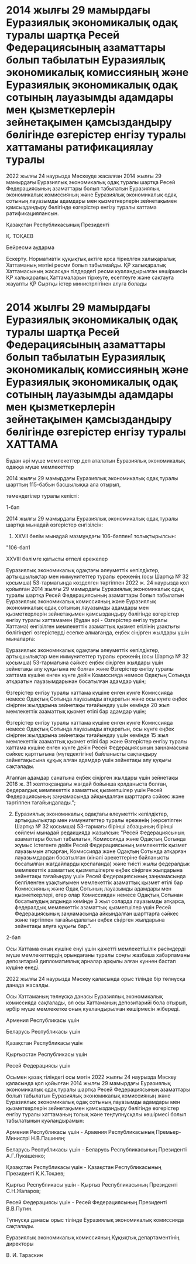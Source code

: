 # 2014 жылғы 29 мамырдағы Еуразиялық экономикалық одақ туралы шартқа Ресей Федерациясының азаматтары болып табылатын Еуразиялық экономикалық комиссияның және Еуразиялық экономикалық одақ сотының лауазымды адамдары мен қызметкерлерін зейнетақымен қамсыздандыру бөлігінде өзгерістер енгізу туралы хаттаманы ратификациялау туралы

2022 жылғы 24 наурызда Мәскеуде жасалған 2014 жылғы 29 мамырдағы Еуразиялық экономикалық одақ туралы шартқа Ресей Федерациясының азаматтары болып табылатын Еуразиялық экономикалық комиссияның және Еуразиялық экономикалық одақ сотының лауазымды адамдары мен қызметкерлерін зейнетақымен қамсыздандыру бөлігінде өзгерістер енгізу туралы хаттама ратификациялансын.

Қазақстан Республикасының Президенті

Қ. ТОҚАЕВ

Бейресми аударма

Ескерту. Нормативтік құқықтық актіге қоса тіркелген халықаралық Хаттаманың мәтіні ресми болып табылмайды. ҚР халықаралық Хаттамасының жасасқан тілдердегі ресми куәландырылған көшірмесін ҚР халықаралық Хаттамаларын тіркеуге, есептеуге және сақтауға жауапты ҚР Сыртқы істер министрлігінен алуға болады

# 2014 жылғы 29 мамырдағы Еуразиялық экономикалық одақ туралы шартқа Ресей Федерациясының азаматтары болып табылатын Еуразиялық экономикалық комиссияның және Еуразиялық экономикалық одақ сотының лауазымды адамдары мен қызметкерлерін зейнетақымен қамсыздандыру бөлігінде өзгерістер енгізу туралы ХАТТАМА

Бұдан әрі мүше мемлекеттер деп аталатын Еуразиялық экономикалық одаққа мүше мемлекеттер

2014 жылғы 29 мамырдағы Еуразиялық экономикалық одақ туралы шарттың 115-бабын басшылыққа ала отырып,

төмендегілер туралы келісті:

1-бап

2014 жылғы 29 мамырдағы Еуразиялық экономикалық одақ туралы шартқа мынадай өзгерістер енгізілсін:

1) XXVII бөлім мынадай мазмұндағы 106-баппен1 толықтырылсын:

"106-бап1

XXVIII бөлімге қатысты өтпелі ережелер

Еуразиялық экономикалық одақтағы әлеуметтік кепілдіктер, артықшылықтар мен иммунитеттер туралы ереженің (осы Шартқа № 32 қосымша) 53-тармағында көзделген тәртіппен 2022 ж. 24 наурызда қол қойылған 2014 жылғы 29 мамырдағы Еуразиялық экономикалық одақ туралы шартқа Ресей Федерациясының азаматтары болып табылатын Еуразиялық экономикалық комиссияның және Еуразиялық экономикалық одақ сотының лауазымды адамдары мен қызметкерлерін зейнетақымен қамсыздандыру бөлігінде өзгерістер енгізу туралы хаттамамен (бұдан әрі - Өзгерістер енгізу туралы Хаттама) енгізілген мемлекеттік азаматтық қызмет өтілінің ұзақтығы бөлігіндегі өзгерістерді есепке алмағанда, еңбек сіңірген жылдары үшін мыналарға:

Еуразиялык экономикалық одақтағы әлеуметтік кепілдіктер, артықшылықтар мен иммунитеттер туралы ереженің (осы Шартқа № 32 қосымша) 53-тармағына сәйкес еңбек сіңірген жылдары үшін зейнетақы алу құқығына ие болған және Өзгерістер енгізу туралы хаттама күшіне енген күнге дейін Комиссияда немесе Одақтың Сотында атқаратын лауазымдарынан босатылған адамдар үшін;

Өзгерістер енгізу туралы хаттама күшіне енген күнге Комиссияда немесе Одақтың Сотында лауазымды атқаратын және осы күнге еңбек сіңірген жылдарына зейнетақы тағайындау үшін кемінде 20 жыл мемлекеттік азаматтық қызмет өтілі бар адамдар үшін;

Өзгерістер енгізу туралы хаттама күшіне енген күнге Комиссияда немесе Одақтың Сотында лауазымды атқаратын, осы күнге еңбек сіңірген жылдарына зейнетақы тағайындау үшін кемінде 15 жыл мемлекеттік азаматтық қызмет өтілі бар және Өзгерістер енгізу туралы хаттама күшіне енген күнге дейін Ресей Федерациясының заңнамасына сәйкес қарттығына (мүгедектігіне) байланысты сақтандыру зейнетақысына құқық алған адамдар үшін зейнетақы алу қүқығы сақталады.

Аталған адамдар санатына еңбек сіңірген жылдары үшін зейнетақы 2016 ж. 31 желтоқсандағы жағдай бойынша қолданыста болған, федералдық мемлекеттік азаматтық қызметшілер үшін Ресей Федерациясының заңнамасында айқындалған шарттарға сәйкес және тәртіппен тағайындалады.";

2) Еуразиялық экономикалық одақтағы әлеуметтік кепілдіктер, артықшылықтар мен иммунитеттер туралы ереженің (көрсетілген Шартқа № 32 қосымша) 53-тармағы бірінші абзацының бірінші сөйлемі мынадай редакцияда жазылсын: "Ресей Федерациясының азаматтары болып табылатын, Комиссияда және Одақтың Сотында жұмыс істегенге дейін Ресей Федерациясының мемлекеттік қызмет лауазымын атқарған, Комиссияда және Одақтың Сотында атқарған лауазымдардан босатылған (кінәлі әрекеттеріне байланысты босатылған жағдайларды қоспағанда) және тиісті жылы федералдык мемлекеттік азаматтық қызметшілерге еңбек сіңірген жылдарына зейнетақы тағайындау үшін Ресей Федерациясының заңнамасында белгіленген ұзақтығымен мемлекеттік азаматтық қызмет өтілі бар Комиссияның және Одақ Сотының лауазымды адамдары мен қызметкерлері, егер олар Комиссиядан немесе Одақтың Сотынан босатылудың алдында кемінде 3 жыл соларда лауазымды атқарса, федералдық мемлекеттік азаматтық қызметшілер үшін Ресей Федерациясының заңнамасында айқындалған шарттарға сәйкес және тәртіппен тағайындалатын еңбек сіңірген жылдарына зейнетақы алуға құқығы бар.".

2-бап

Осы Хаттама оның күшіне енуі үшін қажетті мемлекетішілік рәсімдерді мүше мемлекеттердің орындағаны туралы соңғы жазбаша хабарламаны депозитарий дипломатиялық арналар арқылы алған күннен бастап күшіне енеді.

2022 жылғы 24 наурызда Мәскеу қаласында орыс тілінде бір төлнұсқа данада жасалды.

Осы Хаттаманың төлнұсқа данасы Еуразиялық экономикалық комиссияда сақталады, ол осы Хаттаманың депозитарийі бола отырып, әрбір мүше мемлекетке оның куәландырылған көшірмесін жібереді.

Армения Республикасы үшін

Беларусь Республикасы үшін

Қазақстан Республикасы үшін

Қырғызстан Республикасы үшін

Ресей Федерациясы үшін

Осымен қазақ тіліндегі осы мәтін 2022 жылғы 24 наурызда Мәскеу қаласында қол қойылған 2014 жылғы 29 мамырдағы Еуразиялық экономикалық одақ туралы шартқа Ресей Федерациясының азаматтары болып табылатын Еуразиялық экономикалық комиссияның және Еуразиялық экономикалық одақ сотының лауазымды адамдары мен қызметкерлерін зейнетақымен қамсыздандыру бөлігінде өзгерістер енгізу туралы хаттаманың толық және теңтүпнұсқалы көшірмесі болып табылатынын куәландырамын:

Армения Республикасы үшін - Армения Республикасының Премьер-Министрі Н.В.Пашинян;

Беларусь Республикасы үшін - Беларусь Республикасының Президенті A.Г.Лукашенко;

Қазақстан Республикасы үшін - Қазақстан Республикасының Президенті Қ.К.Тоқаев;

Қырғыз Республикасы үшін - Қырғыз Республикасының Президенті С.Н.Жапаров;

Ресей Федерациясы үшін - Ресей Федерациясының Президенті B.В.Путин.

Түпнұсқа данасы орыс тілінде Еуразиялық экономикалық комиссияда сақталады.

Еуразиялық экономикалық комиссияның Құқықтық департаментінің директоры

В. И. Тараскин

